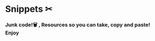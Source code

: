 <p align="center">
<h1> Snippets ✂ </h1>
</p>

<h3> Junk code!🗑 , Resources so you can take, copy and paste! Enjoy </h3>
